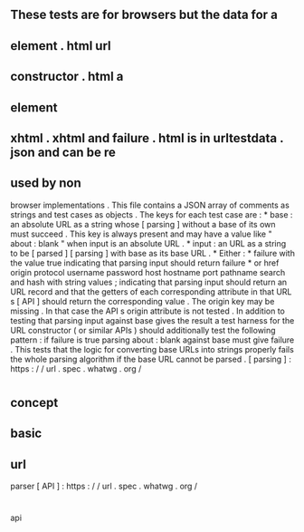 These
tests
are
for
browsers
but
the
data
for
a
-
element
.
html
url
-
constructor
.
html
a
-
element
-
xhtml
.
xhtml
and
failure
.
html
is
in
urltestdata
.
json
and
can
be
re
-
used
by
non
-
browser
implementations
.
This
file
contains
a
JSON
array
of
comments
as
strings
and
test
cases
as
objects
.
The
keys
for
each
test
case
are
:
*
base
:
an
absolute
URL
as
a
string
whose
[
parsing
]
without
a
base
of
its
own
must
succeed
.
This
key
is
always
present
and
may
have
a
value
like
"
about
:
blank
"
when
input
is
an
absolute
URL
.
*
input
:
an
URL
as
a
string
to
be
[
parsed
]
[
parsing
]
with
base
as
its
base
URL
.
*
Either
:
*
failure
with
the
value
true
indicating
that
parsing
input
should
return
failure
*
or
href
origin
protocol
username
password
host
hostname
port
pathname
search
and
hash
with
string
values
;
indicating
that
parsing
input
should
return
an
URL
record
and
that
the
getters
of
each
corresponding
attribute
in
that
URL
s
[
API
]
should
return
the
corresponding
value
.
The
origin
key
may
be
missing
.
In
that
case
the
API
s
origin
attribute
is
not
tested
.
In
addition
to
testing
that
parsing
input
against
base
gives
the
result
a
test
harness
for
the
URL
constructor
(
or
similar
APIs
)
should
additionally
test
the
following
pattern
:
if
failure
is
true
parsing
about
:
blank
against
base
must
give
failure
.
This
tests
that
the
logic
for
converting
base
URLs
into
strings
properly
fails
the
whole
parsing
algorithm
if
the
base
URL
cannot
be
parsed
.
[
parsing
]
:
https
:
/
/
url
.
spec
.
whatwg
.
org
/
#
concept
-
basic
-
url
-
parser
[
API
]
:
https
:
/
/
url
.
spec
.
whatwg
.
org
/
#
api
